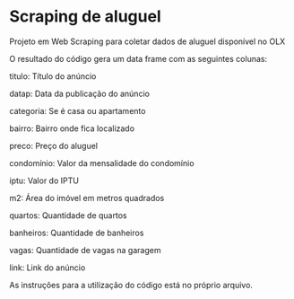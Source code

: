 # Scraping de aluguel 
Projeto em Web Scraping para coletar dados de aluguel disponível no OLX

O resultado do código gera um data frame com as seguintes colunas:

titulo: Título do anúncio

datap: Data da publicação do anúncio

categoria: Se é casa ou apartamento

bairro: Bairro onde fica localizado

preco: Preço do aluguel

condomínio: Valor da mensalidade do condomínio

iptu: Valor do IPTU

m2: Área do imóvel em metros quadrados

quartos: Quantidade de quartos

banheiros: Quantidade de banheiros

vagas: Quantidade de vagas na garagem

link: Link do anúncio

As instruções para a utilização do código está no próprio arquivo.

